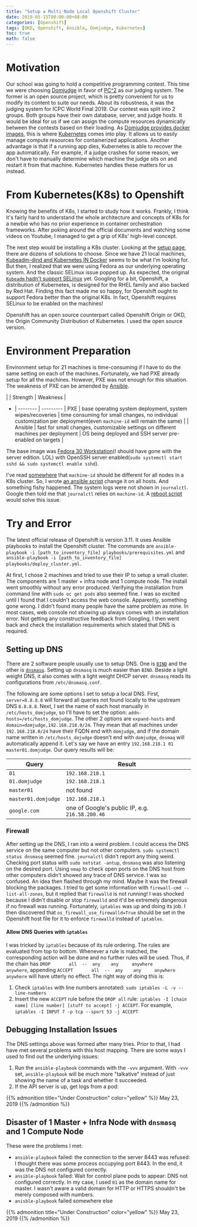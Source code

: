 ```yaml
---
title: "Setup a Multi-Node Local Openshift Cluster"
date: 2019-05-15T00:00:00+08:00
categories: [Openshift]
tags: [OKD, Openshift, Ansible, Domjudge, Kubernetes]
toc: true
math: false
---
```


# Motivation

Our school was going to hold a competitive programming contest. This time we were choosing [Domjudge](https://www.domjudge.org/) in favor of [PC^2](https://pc2.ecs.csus.edu/) as our judging system. The former is an open source project, which is pretty convenient for us to modify its content to suite our needs. About its robustness, it was the judging system for ICPC World Final 2019. Our contest was split into 2 groups. Both groups have their own database, server, and judge hosts. It would be ideal for us if we can assign the compute resources dynamically between the contests based on their loading. As [Domjudge provides docker images](https://hub.docker.com/u/domjudge), this is where [Kubernetes](https://kubernetes.io/) comes into play. It allows us to easily manage compute resources for containerized applications. Another advantage is that if a running app dies, Kubernetes is able to recover the app automatically. For example, if a judge crashes for some reason, we don't have to manually determine which machine the judge sits on and restart it from that machine. Kubernetes handles these matters for us instead.

# From Kubernetes(K8s) to Openshift

Knowing the benefits of K8s, I started to study how it works. Frankly, I think it's fairly hard to understand the whole architecture and concepts of K8s for a newbie who has no prior experience in container orchestration frameworks. After poking around the official documents and watching some videos on Youtube, I managed to get a grip of K8s' high-level concept.

The next step would be installing a K8s cluster. Looking at the [setup page](https://kubernetes.io/docs/setup/#hosted-solutions), there are dozens of solutions to choose. Since we have 21 local machines, [Kubeadm-dind and Kubernetes IN Docker](https://kubernetes.io/docs/setup/pick-right-solution/#community-supported-tools) seems to be what I'm looking for. But then, I realized that we were using Fedora as our underlying operating system. And the classic SELinux issue popped up. As expected, the original [`Kubeadm` hadn't support SELinux](https://github.com/kubernetes/kubeadm/issues/279) yet. Googling for a bit, Openshift, a distribution of Kubernetes, is designed for the RHEL family and also backed by Red Hat. Finding this fact made me so happy, for Openshift ought to support Fedora better than the original K8s. In fact, Openshift requires SELinux to be enabled on the machines!

Openshift has an open source counterpart called Openshift Origin or OKD, the Origin Community Distribution of Kubernetes. I used the open source version.

# Environment Preparation

Environment setup for 21 machines is time-consuming if I have to do the same setting on each of the machines. Fortunately, we had PXE already setup for all the machines. However, PXE was not enough for this situation. The weakness of PXE can be amended by [Ansible](https://www.ansible.com/).

|  | Strength | Weakness |
 - | -------- | ---------
| PXE | base operating system deployment, system wipes/recoveries | time consuming for small changes, no individual customization per deployment(even `machine-id` will remain the same) |
| Ansible | fast for small changes, customizable settings on different machines per deployment | OS being deployed and SSH server pre-enabled on targets |

The base image was [Fedora 30 Workstation](https://getfedora.org/en/workstation/)(I should have gone with the server edition. LOL) with OpenSSH server enabled(`sudo systemctl start sshd && sudo systemctl enable sshd`).

I've read [somewhere](https://en-wiki.ikoula.com/en/Deploy_a_cluster_Kubernetes_with_CoreOS) that `machine-id` should be different for all nodes in a K8s cluster. So, I wrote [an ansible script](https://github.com/Superdanby/Openshift-Ansible-Domjudge/blob/master/tasks/01.change_mahcine_id.yml) change it on all hosts. And something fishy happened. The system logs were not shown in `journalctl`. Google then told me that `journalctl` relies on `machine-id`. A [reboot script](https://github.com/Superdanby/Openshift-Ansible-Domjudge/blob/master/tasks/07.reboot.yml) would solve this issue.

# Try and Error

The latest official release of Openshift is version 3.11. It uses Ansible playbooks to install the Openshift cluster. The commands are `ansible-playbook -i [path_to_inventory_file] playbooks/prerequisites.yml` and `ansible-playbook -i [path_to_inventory_file] playbooks/deploy_cluster.yml`.

At first, I chose 2 machines and tried to use their IP to setup a small cluster. The components are 1 master + infra node and 1 compute node. The install went smoothly without any error produced. Verifying the installation from command line with `sudo oc get pods` also seemed fine. I was so excited until I found that I couldn't access the web console. Apparently, something gone wrong. I didn't found many people have the same problem as mine. In most cases, web console not showing up always comes with an installation error. Not getting any constructive feedback from Googling, I then went back and check the installation requirements which stated that DNS is required.

## Setting up DNS

There are 2 software people usually use to setup DNS. One is [`BIND`](https://www.isc.org/downloads/bind/) and the other is [`dnsmasq`](http://www.thekelleys.org.uk/dnsmasq/doc.html). Setting up `dnsmasq` is much easier than `BIND`. Beside a light weight DNS, it also comes with a light weight DHCP server. `dnsmasq` reads its configurations from `/etc/dnsmasq.conf`.

The following are some options I set to setup a local DNS. First, `server=8.8.8.8` will forward all queries not found locally to the upstream DNS `8.8.8.8`. Next, I set the name of each host manually in `/etc/hosts_domjudge`, so I'll have to set the option: `addn-hosts=/etc/hosts_domjudge`. The other 2 options are `expand-hosts` and `domain=domjudge,192.168.218.0/24`. They mean that all machines under `192.168.218.0/24` have their FQDN end with `domjudge`, and if the domain name written in `/etc/hosts_dojudge` doesn't end with `domjudge`, `dnsmaq` will automatically append it. Let's say we have an entry `192.168.218.1 01 master01.domjudge`. Our query results will be:

| Query | Result |
| ----- | ------ |
| `01` | `192.168.218.1` |
| `01.domjudge` | `192.168.218.1` |
| `master01` | not found |
| `master01.domjudge` | `192.168.218.1` |
| `google.com` | one of Google's public IP, e.g. `216.58.200.46` |

### Firewall

After setting up the DNS, I ran into a weird problem. I could access the DNS service on the same computer but not other computers. `sudo systemctl status dnsmasq` seemed fine. `journalctl` didn't report any thing weird. Checking port status with `sudo netstat -antup`, `dnsmasq` was also listening on the desired port. Using `nmap` to check open ports on the DNS host from other computers didn't showed any trace of DNS service. I was so confused. An idea then flashed through my mind. Maybe it was the firewall blocking the packages. I tried to get some information with `firewall-cmd --list-all-zones`, but it replied that `firewalld` is not running! I was shocked because I didn't disable or stop `firewalld` and it'd be extremely dangerous if no firewall was running. Fortunately, `iptables` was up and doing its job. I then discovered that `os_firewall_use_firewalld=True` should be set in the Openshift host file for it to enforce `firewalld` instead of `iptables`.

#### Allow DNS Queries with `iptables`

I was tricked by `iptables` because of its rule ordering. The rules are evaluated from top to bottom. Whenever a rule is matched, the corresponding action will be done and no further rules will be used.
Thus, if the chain has `DROP       all  --  any    any     anywhere             anywhere`, appending `ACCEPT       all  --  any    any     anywhere             anywhere` will have utterly no effect. The right way of doing this is:
1. Check `iptables` with line numbers annotated: `sudo iptables -L -v --line-numbers`
2. Insert the new `ACCEPT` rule before the `DROP all` rule: `iptables -I [chain name] [line number] [stuff to accept] -j ACCEPT`. For example, `iptables -I INPUT 7 -p tcp --sport 53 -j ACCEPT`

## Debugging Installation Issues

The DNS settings above was formed after many tries. Prior to that, I had have met several problems with this host mapping. There are some ways I used to find out the underlying issues:

1. Run the `ansible-playbook` commands with the `-vvv` argument. With `-vvv` set, `ansible-playbook` will be much more "talkative" instead of just showing the name of a task and whether it succeeded.
2. If the API server is up, get logs from a pod:

{{% admonition title="Under Construction" color="yellow" %}}
May 23, 2019
{{% /admonition %}}

## Disaster of 1 Master + Infra Node with `dnsmasq` and 1 Compute Node

These were the problems I met:
- `ansible-playbook` failed: the connection to the server 8443 was refused: I thought there was some process occupying port 8443. In the end, it was the DNS not configured correctly.
- `ansible-playbook` failed: Wait for control plane pods to appear: DNS not configured correctly. In my case, I used `01` as the domain name for master. I wasn't aware a valid domain for HTTP or HTTPS shouldn't be merely composed with numbers.
- `anisble-playbook` failed somewhere else

{{% admonition title="Under Construction" color="yellow" %}}
May 23, 2019
{{% /admonition %}}
